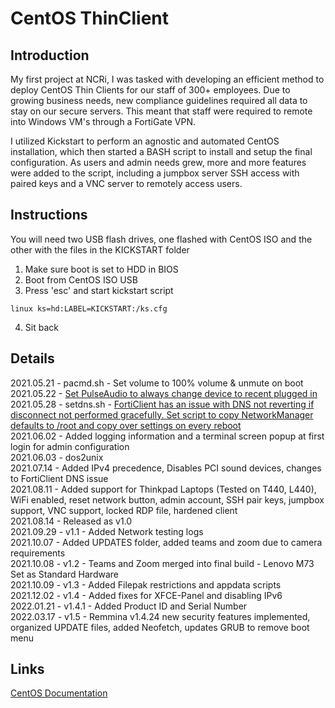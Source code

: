 # CentOS ThinClient

## Introduction

My first project at NCRi, I was tasked with developing an efficient method to deploy CentOS Thin Clients for our staff of 300+ employees. Due to growing business needs, new compliance guidelines required all data to stay on our secure servers. This meant that staff were required to remote into Windows VM's through a FortiGate VPN. 

I utilized Kickstart to perform an agnostic and automated CentOS installation, which then started a BASH script to install and setup the final configuration. As users and admin needs grew, more and more features were added to the script, including a jumpbox server SSH access with paired keys and a VNC server to remotely access users.

## Instructions

You will need two USB flash drives, one flashed with CentOS ISO and the other with the files in the KICKSTART folder

1. Make sure boot is set to HDD in BIOS
2. Boot from CentOS ISO USB
3. Press 'esc' and start kickstart script

`linux ks=hd:LABEL=KICKSTART:/ks.cfg`

4. Sit back

## Details

2021.05.21 - pacmd.sh - Set volume to 100% volume & unmute on boot<br/>
2021.05.22 - [Set PulseAudio to always change device to recent plugged in](https://doc.nnserver.ca/books/general-centos/page/pulseaudio)<br/>
2021.05.28 - setdns.sh - [FortiClient has an issue with DNS not reverting if disconnect not performed gracefully. Set script to copy NetworkManager defaults to /root and copy over settings on every reboot](https://doc.nnserver.ca/books/general-centos/page/forticlient-dns-issue)<br/>
2021.06.02 - Added logging information and a terminal screen popup at first login for admin configuration<br/>
2021.06.03 - dos2unix<br/>
2021.07.14 - Added IPv4 precedence, Disables PCI sound devices, changes to FortiClient DNS issue<br/>
2021.08.11 - Added support for Thinkpad Laptops (Tested on T440, L440), WiFi enabled, reset network button, admin account, SSH pair keys, jumpbox support, VNC support, locked RDP file, hardened client<br/>
2021.08.14 - Released as v1.0<br/>
2021.09.29 - v1.1 - Added Network testing logs<br/>
2021.10.07 - Added UPDATES folder, added teams and zoom due to camera requirements<br/>
2021.10.08 - v1.2 - Teams and Zoom merged into final build - Lenovo M73 Set as Standard Hardware<br/>
2021.10.09 - v1.3 - Added Filepak restrictions and appdata scripts<br/>
2021.12.02 - v1.4 - Added fixes for XFCE-Panel and disabling IPv6<br/>
2022.01.21 - v1.4.1 - Added Product ID and Serial Number<br/>
2022.03.17 - v1.5 - Remmina v1.4.24 new security features implemented, organized UPDATE files, added Neofetch, updates GRUB to remove boot menu<br/>

## Links

[CentOS Documentation](https://doc.nnserver.ca/books/general-centos?shelf=11)